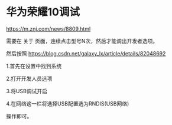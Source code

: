 # 华为荣耀10调试
https://m.znj.com/news/8809.html

需要在 关于 页面，连续点击型号N次，然后才能调出开发者选项。

然后按照 https://blog.csdn.net/galaxy_lx/article/details/82048692 

1.首先在设置中找到系统

2.打开开发人员选项

3.将USB调试开启

4.在网络这一栏将选择USB配置选为RNDIS(USB网络)

操作即可。
